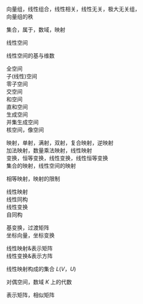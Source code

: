 向量组，线性组合，线性相关，线性无关，极大无关组，  
向量组的秩  
  
集合，属于，数域，映射  
  
线性空间  
  
线性空间的基与维数  
  
全空间  
子(线性)空间  
零子空间  
交空间  
和空间  
直和空间  
生成空间  
并集生成空间  
核空间，像空间  
  
映射，单射，满射，双射，复合映射，逆映射  
加法映射，数量乘法映射，线性映射  
变换，恒等变换，线性变换，线性恒等变换  
集合的映射，线性空间的映射  
  
相等映射，映射的限制  
  
线性映射  
线性同构  
线性变换  
自同构  
  
基变换，过渡矩阵  
坐标向量，坐标变换  
  
线性映射&表示矩阵  
线性变换&表示方阵  
  
线性映射构成的集合 $L(V，U)$   
  
对偶空间，数域 $K$ 上的代数  
  
表示矩阵，相似矩阵  
  
